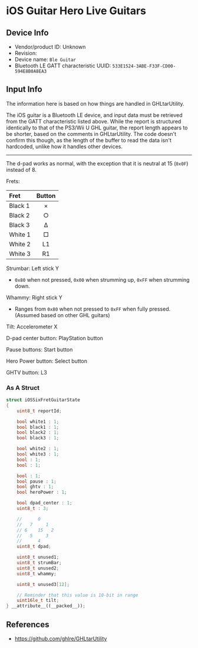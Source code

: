 # iOS Guitar Hero Live Guitars

## Device Info

- Vendor/product ID: Unknown
- Revision:
- Device name: `Ble Guitar`
- Bluetooth LE GATT characteristic UUID: `533E1524-3ABE-F33F-CD00-594E8B0A8EA3`

## Input Info

The information here is based on how things are handled in GHLtarUtility.

The iOS guitar is a Bluetooth LE device, and input data must be retrieved from the GATT characteristic listed above. While the report is structured identically to that of the PS3/Wii U GHL guitar, the report length appears to be shorter, based on the comments in GHLtarUtility. The code doesn't confirm this though, as the length of the buffer to read the data isn't hardcoded, unlike how it handles other devices.

---

The d-pad works as normal, with the exception that it is neutral at 15 (`0x0F`) instead of 8.

Frets:

| Fret    | Button |
| :---    | :---:  |
| Black 1 | ×      |
| Black 2 | ○      |
| Black 3 | Δ      |
| White 1 | □      |
| White 2 | L1     |
| White 3 | R1     |

Strumbar: Left stick Y

- `0x80` when not pressed, `0x00` when strumming up, `0xFF` when strumming down.

Whammy: Right stick Y

- Ranges from `0x80` when not pressed to `0xFF` when fully pressed. (Assumed based on other GHL guitars)

Tilt: Accelerometer X

D-pad center button: PlayStation button

Pause buttons: Start button

Hero Power button: Select button

GHTV button: L3

### As A Struct

```cpp
struct iOSSixFretGuitarState
{
    uint8_t reportId;

    bool white1 : 1;
    bool black1 : 1;
    bool black2 : 1;
    bool black3 : 1;

    bool white2 : 1;
    bool white3 : 1;
    bool : 1;
    bool : 1;

    bool : 1;
    bool pause : 1;
    bool ghtv : 1;
    bool heroPower : 1;

    bool dpad_center : 1;
    uint8_t : 3;

    //      0
    //   7     1
    // 6    15   2
    //   5     3
    //      4
    uint8_t dpad;

    uint8_t unused1;
    uint8_t strumBar;
    uint8_t unused2;
    uint8_t whammy;

    uint8_t unused3[12];

    // Reminder that this value is 10-bit in range
    uint16le_t tilt;
} __attribute__((__packed__));
```

## References

- https://github.com/ghlre/GHLtarUtility
